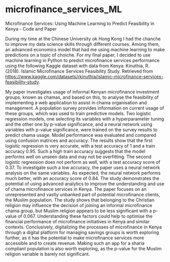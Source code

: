 # microfinance_services_ML
Microfinance Services: Using Machine Learning to Predict Feasibility in Kenya - Code and Paper 

During my time at the Chinese University ok Hong Kong I had the chanche to improve my data science skills through different courses. Among them, an advanced economics model that had me using machine learning to make predictions on a topic of choiche. For my final paper, I decided to use machine learning in Python to predict microfinance services performance using the following Kaggle dataset with data from Kenya: Kinuthia, R. (2018). Islamic Microfinance Services Feasibility Study. Retrieved from https://www.kaggle.com/datasets/rkinuthia/islamic-microfinance-services-feasibility-study. 

My paper investigates usage of informal Kenyan microfinance investment groups, known as chamas, and based on this, to analyse the feasibility of implementing a web application to assist in chama organisation and management. A population survey provides information on current usage of these groups, which was used to train predictive models. Two logistic regression models, one selecting its variables with a hyperparameter tuning and the other one by p-value significance, and a neural network using variables with p-value significance, were trained on the survey results to predict chama usage. Model performance was evaluated and compared using confusion matrices and accuracy. The results show that the first logistic regression is very accurate, with a test accuracy of 1 and a train accuracy 0.95. Such a high train accuracy suggests that the model performs well on unseen data and may not be overfitting. The second logistic regression does not perform as well, with a test accuracy score of 0.37. To investigate such a low accuracy, the paper uses a neural network analysis on the same variables. As expected, the neural network performs much better, with an accuracy score of 0.84. The study demonstrates the potential of using advanced analytics to improve the understanding and use of chama microfinance services in Kenya. The paper focuses on an unrepresented and vastly unbanked part of potential microfinance clients, the Muslim population. The study shows that belonging to the Christian religion may influence the decision of joining an informal microfinance chama group, but Muslim religion appears to be less significant with a p-value of 0.067. Understanding these factors could help to optimise the financial performance of microfinance initiatives in Kenya and similar contexts. Conclusively, digitalizing the processes of microfinance in Kenya through a digital platform for managing savings groups is worth exploring further, as it has the potential to make microfinance services more accessible and to create revenue. Making such an app for a sharia compliant population is also worth exploring, as the p-value for the Muslim religion variable is barely not significant.
